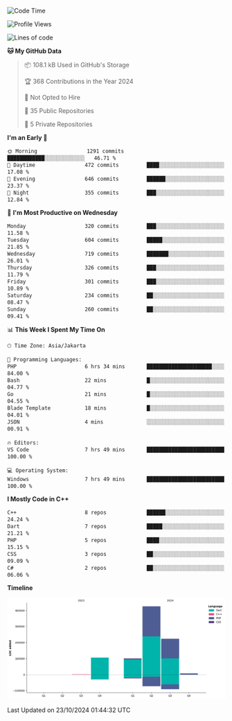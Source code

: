 <!--START_SECTION:waka-->
![Code Time](http://img.shields.io/badge/Code%20Time-235%20hrs-blue)

![Profile Views](http://img.shields.io/badge/Profile%20Views-12-blue)

![Lines of code](https://img.shields.io/badge/From%20Hello%20World%20I%27ve%20Written-861.1%20thousand%20lines%20of%20code-blue)

**🐱 My GitHub Data** 

> 📦 108.1 kB Used in GitHub's Storage 
 > 
> 🏆 368 Contributions in the Year 2024
 > 
> 🚫 Not Opted to Hire
 > 
> 📜 35 Public Repositories 
 > 
> 🔑 5 Private Repositories 
 > 
**I'm an Early 🐤** 

```text
🌞 Morning                1291 commits        ████████████░░░░░░░░░░░░░   46.71 % 
🌆 Daytime                472 commits         ████░░░░░░░░░░░░░░░░░░░░░   17.08 % 
🌃 Evening                646 commits         ██████░░░░░░░░░░░░░░░░░░░   23.37 % 
🌙 Night                  355 commits         ███░░░░░░░░░░░░░░░░░░░░░░   12.84 % 
```
📅 **I'm Most Productive on Wednesday** 

```text
Monday                   320 commits         ███░░░░░░░░░░░░░░░░░░░░░░   11.58 % 
Tuesday                  604 commits         █████░░░░░░░░░░░░░░░░░░░░   21.85 % 
Wednesday                719 commits         ███████░░░░░░░░░░░░░░░░░░   26.01 % 
Thursday                 326 commits         ███░░░░░░░░░░░░░░░░░░░░░░   11.79 % 
Friday                   301 commits         ███░░░░░░░░░░░░░░░░░░░░░░   10.89 % 
Saturday                 234 commits         ██░░░░░░░░░░░░░░░░░░░░░░░   08.47 % 
Sunday                   260 commits         ██░░░░░░░░░░░░░░░░░░░░░░░   09.41 % 
```


📊 **This Week I Spent My Time On** 

```text
🕑︎ Time Zone: Asia/Jakarta

💬 Programming Languages: 
PHP                      6 hrs 34 mins       █████████████████████░░░░   84.00 % 
Bash                     22 mins             █░░░░░░░░░░░░░░░░░░░░░░░░   04.77 % 
Go                       21 mins             █░░░░░░░░░░░░░░░░░░░░░░░░   04.55 % 
Blade Template           18 mins             █░░░░░░░░░░░░░░░░░░░░░░░░   04.01 % 
JSON                     4 mins              ░░░░░░░░░░░░░░░░░░░░░░░░░   00.91 % 

🔥 Editors: 
VS Code                  7 hrs 49 mins       █████████████████████████   100.00 % 

💻 Operating System: 
Windows                  7 hrs 49 mins       █████████████████████████   100.00 % 
```

**I Mostly Code in C++** 

```text
C++                      8 repos             ██████░░░░░░░░░░░░░░░░░░░   24.24 % 
Dart                     7 repos             █████░░░░░░░░░░░░░░░░░░░░   21.21 % 
PHP                      5 repos             ████░░░░░░░░░░░░░░░░░░░░░   15.15 % 
CSS                      3 repos             ██░░░░░░░░░░░░░░░░░░░░░░░   09.09 % 
C#                       2 repos             ██░░░░░░░░░░░░░░░░░░░░░░░   06.06 % 
```



**Timeline**

![Lines of Code chart](https://raw.githubusercontent.com/PradiptaAhmad/PradiptaAhmad/main/assets/bar_graph.png)


 Last Updated on 23/10/2024 01:44:32 UTC
<!--END_SECTION:waka-->
